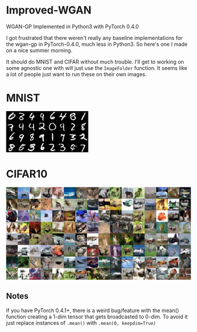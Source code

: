 # Improved-WGAN
WGAN-GP Implemented in Python3 with PyTorch 0.4.0

I got frustrated that there weren't really any baseline implementations for the wgan-gp in PyTorch-0.4.0, much less in Python3. So here's one I made on a nice summer morning. 


It should do MNIST and CIFAR without much trouble. I'll get to working on some agnostic one with will just use the `ImageFolder` function. It seems like a lot of people just want to run these on their own images. 

# MNIST

![results](images/mnist_results.png)

# CIFAR10

![results](images/cifar_results.png)

## Notes


If you have PyTorch 0.4.1+, there is a weird bug/feature with the mean() function creating a 1-dim tensor that gets broadcasted to 0-dim. To avoid it just replace instances of `.mean()` with `.mean(0, keepdim=True)`
